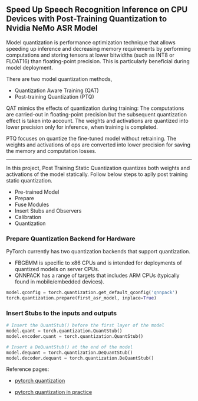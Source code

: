## Speed Up Speech Recognition Inference on CPU Devices with Post-Training Quantization to Nvidia NeMo ASR Model

Model quantization is performance optimization technique that allows speeding up inference and decreasing memory requirements 
by performing computations and storing tensors at lower bitwidths (such as INT8 or FLOAT16) than floating-point precision. 
This is particularly beneficial during model deployment.

There are two model quantization methods, 
- Quantization Aware Training (QAT)
- Post-training Quantization (PTQ)

QAT mimics the effects of quantization during training: 
The computations are carried-out in floating-point precision but the subsequent quantization effect is taken into account. 
The weights and activations are quantized into lower precision only for inference, when training is completed. 

PTQ focuses on quantize the fine-tuned model without retraining. 
The weights and activations of ops are converted into lower precision for saving the memory and computation losses.

---
In this project, Post Training Static Quantization quantizes both weights and activations of the model statically. 
Follow below steps to aplly post training static quantization.

 - Pre-trained Model
 - Prepare
 - Fuse Modules
 - Insert Stubs and Observers
 - Calibration
 - Quantization
 
### Prepare Quantization Backend for Hardware
PyTorch currently has two quantization backends that support quantization.
- FBGEMM is specific to x86 CPUs and is intended for deployments of quantized models on server CPUs.
- QNNPACK has a range of targets that includes ARM CPUs (typically found in mobile/embedded devices).

```python
model.qconfig = torch.quantization.get_default_qconfig('qnnpack')
torch.quantization.prepare(first_asr_model, inplace=True)
```

### Insert Stubs to the inputs and outputs
```python
# Insert the QuantStub() before the first layer of the model
model.quant = torch.quantization.QuantStub()
model.encoder.quant = torch.quantization.QuantStub()

# Insert a DeQuantStub() at the end of the model
model.dequant = torch.quantization.DeQuantStub()
model.decoder.dequant = torch.quantization.DeQuantStub()
```


Reference pages:

- [pytorch quantization](https://pytorch.org/docs/stable/quantization.html)

- [pytorch quantization in practice](https://pytorch.org/blog/quantization-in-practice/)
